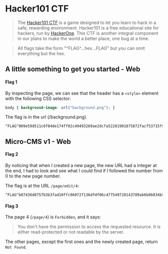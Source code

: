 # Hacker101 CTF

> The [Hacker101 CTF](https://ctf.hacker101.com/) is a game designed to let you learn to hack in a safe, rewarding environment. Hacker101 is a free educational site for hackers, run by [HackerOne](https://hackerone.com/). This CTF is another integral component in our plans to make the world a better place, one bug at a time.

> All flags take the form "^FLAG^...hex...$FLAG$" but you can omit everything but the hex.

## A little something to get you started - Web

#### Flag 1

By inspecting the page, we can see that the header has a `<style>` element with the following CSS selector:

```css
body { background-image: url("background.png"); }
```

The flag is in the url (/background.png).

```
^FLAG^009e59d511c6f84de174ff02c49493269ae2dcfa52281901875872facf53715f$FLAG$
```

## Micro-CMS v1 - Web

#### Flag 2

By noticing that when I created a new page, the new URL had a integer at the end, I had to look and see what I could find if I followed the number from 0 to the new page number.

The flag is at the URL `/page/edit/4`:

```
^FLAG^b07436d8757b3b3fad10ffc96072f136dfdf06c477549720143789ab6b0b034b$FLAG$
```

#### Flag 3

The page 4 (`/page/4`) is `Forbidden`, and it says:

> You don't have the permission to access the requested resource. It is either read-protected or not readable by the server.

The other pages, except the first ones and the newly created page, return `Not Found`.
